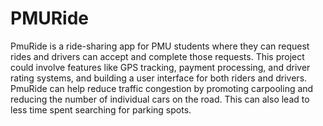 # PMURide
PmuRide is a ride-sharing app for PMU students where they can request rides and drivers can accept and
complete those requests. This project could involve features like GPS tracking, payment processing, and
driver rating systems, and building a user interface for both riders and drivers. PmuRide can help reduce
traffic congestion by promoting carpooling and reducing the number of individual cars on the road. This
can also lead to less time spent searching for parking spots. 

